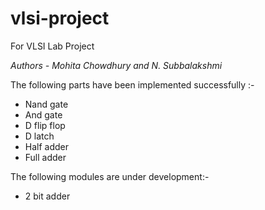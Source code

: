 # vlsi-project
For VLSI Lab Project

_Authors - Mohita Chowdhury and N. Subbalakshmi_

The following parts have been implemented successfully :-
* Nand gate
* And gate
* D flip flop
* D latch
* Half adder
* Full adder


The following modules are under development:-
* 2 bit adder

